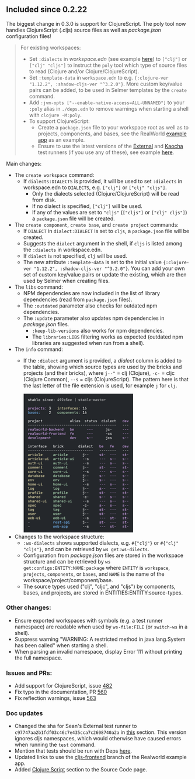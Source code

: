 
## Included since 0.2.22

The biggest change in 0.3.0 is support for ClojureScript.
The poly tool now handles ClojureScript (.cljs) source files as well as _package.json_ configuration files!

> For existing workspaces:
> - Set `:dialects` in _workspace.edn_ (see example [here](https://github.com/polyfy/polylith/blob/b400ab9c648ecedfbe2ba387e7874978783cd9f8/workspace.edn#L7)) to `["clj"]` or `["clj" "cljs"]` to instruct the `poly` tool which type of source files to read (Clojure and/or Clojure/ClojureScript).
> - Set `:template-data` in `workspace.edn` to e.g. `{:clojure-ver "1.12.2", :shadow-cljs-ver "^3.2.0"}`.
    More custom key/value pairs can be added, to be used in Selmer templates by the `create` command. 
> - Add `:jvm-opts ["--enable-native-access=ALL-UNNAMED"]` to your `:poly` alias in `./deps.edn` to remove warnings when starting a shell with `clojure -M:poly`.
> - To support ClojureScript:
>   - Create a `package.json` file to your workspace root as well as to projects, components, and bases, see the RealWorld [example app](https://github.com/furkan3ayraktar/clojure-polylith-realworld-example-app/tree/cljs-frontend) as an example.
>   - Ensure to use the latest versions of the [External](https://github.com/seancorfield/polylith-external-test-runner) and [Kaocha](https://github.com/imrekoszo/polylith-kaocha) test runners (if you use any of these), see example [here](https://cljdoc.org/d/polylith/clj-poly/0.3.0-SNAPSHOT/doc/test-runners#custom-test-runner).

Main changes:

- The `create workspace` command:
  - If `dialects:DIALECTS` is provided, it will be used to set `:dialects` in workspace.edn to `DIALECTS`, e.g. `["clj"]` or `["clj" "cljs"]`.
    - Only the dialects selected (Clojure/ClojureScript) will be read from disk.
    - If no dialect is specified, `["clj"]` will be used.
    - If any of the values are set to `"cljs"` (`["cljs"]` or `["clj" cljs"]`) a `package.json` file will be created. 
- The `create component`, `create base`, and `create project` commands:
  - If `DIALECT` in `dialect:DIALECT` is set to `cljs`, a `package.json` file will be created.
  - Suggests the `dialect` argument in the shell, if `cljs` is listed among the `:dialects` in workspace.edn.
  - If `dialect` is not specified, `clj` will be used.
  - The new attribute `:template-data` is set to the initial value `{:clojure-ver "1.12.2", :shadow-cljs-ver "^3.2.0"}`.
    You can add your own set of custom key/value pairs or update the existing, which are then used by Selmer when creating files.
- The `libs` command:
  - NPM dependencies are now included in the list of library dependencies (read from `package.json` files).
  - The `:outdated` parameter also checks for outdated npm dependencies.
  - The `:update` parameter also updates npm dependencies in _package.json_ files.
    - `:keep-lib-versions` also works for npm dependencies.
    - The `libraries:LIBS` filtering works as expected (outdated npm libraries are suggested when run from a shell).
- The `info` command:
  - If the `:dialect` argument is provided, a _dialect_ column is added to the table, showing which source types are used by the bricks and projects (and their bricks),
    where `j--"` = clj (Clojure), `-c-` = cljc (Clojure Common), `--s` = cljs (ClojureScript).
    The pattern here is that the last letter of the file extension is used, for example `j` for `clj`.
  
    <img src="doc/images/source-code/info-realworld-dialect.png" alt="RealWorld example" width="300"/>
- Changes to the workspace structure:
  - `:ws-dialects` shows supported dialects, e.g. `#{"clj"}` or `#{"clj" "cljs"}`, and can be retrieved by `ws get:ws-dilects`.
  - Configuration from _package.json_ files are stored in the workspace structure and can be retrieved by `ws get:configs:ENTITY:NAME:package` where `ENTITY` is `workspace`, `projects`, `components`, or `bases`, and `NAME` is the name of the workspace/project/component/base.
  - The source types used ("clj", "cljc", and "cljs") by components, bases, and projects, are stored in ENTITIES:ENTITY:source-types.

### Other changes:
- Ensure exported workspaces with symbols (e.g. a test runner namespace) are readable when used by `ws-file:FILE` (or `switch-ws` in a shell).
- Suppress warning "WARNING: A restricted method in java.lang.System has been called" when starting a shell.
- When parsing an invalid namespace, display Error 111 without printing the full namespace.

### Issues and PRs:
- Add support for ClojureScript, issue [482](https://github.com/polyfy/polylith/issues/481)
- Fix typo in the documentation, PR [560](https://github.com/polyfy/polylith/pull/560)
- Fix reflection warnings, issue [563](https://github.com/polyfy/polylith/pull/563)

### Doc updates
- Changed the sha for Sean's External test runner to `c97747aa2b1fdf03c46c7e435cca7c2608740a2a` in [this](https://cljdoc.org/d/polylith/clj-poly/0.3.0/doc/test-runners#_use_a_custom_test_runner) section.
  This version ignores cljs namespaces, which would otherwise have caused errors when running the `test` command.
- Mention that tests should be run with Deps [here](https://cljdoc.org/d/polylith/clj-poly/0.3.0/doc/testing#cursive-users).
- Updated links to use the [cljs-frontend](https://github.com/furkan3ayraktar/clojure-polylith-realworld-example-app/tree/cljs-frontend) branch of the Realworld example app.
- Added [Clojure Script](doc/source-code.adoc#clojure-script) section to the Source Code page.
